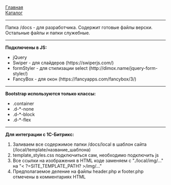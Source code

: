 <a href="https://brekot.github.io/pol-webpack/index.html">Главная</a><br>
<a href="https://brekot.github.io/pol-webpack/catalog.html">Каталог</a><br>

<hr>

Папка /docs - для разработчика. Содержит готовые файлы верски. Остальные файлы и папки служебные.

<hr>

<b>Подключены в JS:</b><br>
<ul>
    <li>jQuery</li>
    <li>Swiper - для слайдеров (https://swiperjs.com/)</li>
    <li>formStyler - для стилизации select (http://dimox.name/jquery-form-styler/)</li>
    <li>FancyBox - для окон (https://fancyapps.com/fancybox/3/)</li>
</ul>

<hr>

<b>Bootstrap используются только классы:</b><br>
<ul>
    <li>.container</li>
    <li>.d-*-none</li>
    <li>.d-*-block</li>
    <li>.d-*-flex</li>
</ul>

<hr>

<b>Для интеграции с 1С-Битрикс:</b><br>
<ol>
    <li>Заливаем все содержимое папки /docs/local в шаблон сайта (/local/template/название_шаблона)</li>
    <li>template_styles.css подключиться сам, необходимо подключить js</li>
    <li>Все ссылки на изображения в HTML коде заменяем с "./local/img/..." на "< ?=SITE_TEMPLATE_PATH? >/img/..."</li>
    <li>Предполагаемое деление на файлы header.php и footer.php отмечены в комментариях HTML</li>
</ol>